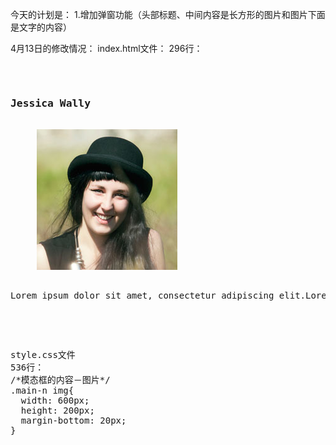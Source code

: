 今天的计划是：
1.增加弹窗功能（头部标题、中间内容是长方形的图片和图片下面是文字的内容）

4月13日的修改情况：
index.html文件：
296行：
<pre><div class="main-n">
	 <h3>Jessica Wally</h3>
     <a href=""><img src="img/team/01.jpg" alt=""></a>
     <p>Lorem ipsum dolor sit amet, consectetur adipiscing elit.Lorem ipsum dolor sit amet, consectetur adipiscing elit.Lorem ipsum dolor sit amet, consectetur adipiscing elit.</p>
</div>
<pre>
	
style.css文件
536行：
/*模态框的内容－图片*/
.main-n img{
  width: 600px;
  height: 200px;
  margin-bottom: 20px;
}